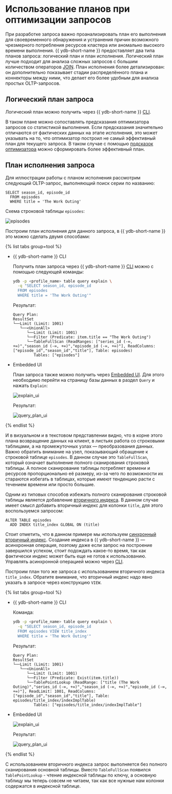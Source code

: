 # Использование планов при оптимизации запросов

При разработке запроса важно проанализировать план его выполнения для своевременного обнаружения и устранения причин возможного чрезмерного потребления ресурсов кластера или аномально высокого времени выполнения. {{ ydb-short-name }} предоставляет два типа планов запроса: логический план и план исполнения. Логический план лучше подходит для анализа сложных запросов с большим количеством операторов [JOIN](../yql/reference/syntax/select/join.md). План исполнения более детализирован: он дополнительно показывает стадии распределённого плана и коннекторы между ними, что делает его более удобным для анализа простых OLTP-запросов.

## Логический план запроса

Логический план можно получить через {{ ydb-short-name }} [CLI](../reference/ydb-cli/commands/explain-plan.md).


В таком плане можно сопоставлять предсказания оптимизатора запросов со статистикой выполнения. Если предсказания значительно отличаются от фактических данных на этапе исполнения, это может указывать на то, что оптимизатор построил не самый эффективный план для текущего запроса. В таком случае с помощью [подсказок оптимизатора](query-hints.md) можно сформировать более эффективный план. 

## План исполнения запроса

Для иллюстрации работы с планом исполнения рассмотрим следующий OLTP-запрос, выполняющий поиск серии по названию:

```yql
SELECT season_id, episode_id
  FROM episodes
  WHERE title = 'The Work Outing'
```

Схема строковой таблицы `episodes`:

![episodes](../_assets/episodes_scheme.png)

Построим план исполнения для данного запроса, в {{ ydb-short-name }} это можно сделать двумя способами:

{% list tabs group=tool %}

- {{ ydb-short-name }} CLI

  Получить план запроса через {{ ydb-short-name }} [CLI](../reference/ydb-cli/commands/explain-plan.md) можно с помощью следующей команды:

  ```bash
  ydb -p <profile_name> table query explain \
    -q "SELECT season_id, episode_id
    FROM episodes
    WHERE title = 'The Work Outing'"
  ```

  Результат:

  ```text
  Query Plan:
  ResultSet
  └──Limit (Limit: 1001)
     └──<UnionAll>
        └──Limit (Limit: 1001)
        └──Filter (Predicate: item.title == "The Work Outing")
        └──TableFullScan (ReadRanges: ["series_id (-∞, +∞)","season_id (-∞, +∞)","episode_id (-∞, +∞)"], ReadColumns: ["episode_id","season_id","title"], Table: episodes)
           Tables: ["episodes"]
  ```

- Embedded UI

  План запроса также можно получить через [Embedded UI](../reference/embedded-ui/ydb-monitoring.md). Для этого необходимо перейти на страницу базы данных в раздел `Query` и нажать `Explain`:

  ![explain_ui](../_assets/explain_ui.png)

  Результат:

  ![query_plan_ui](../_assets/query_plan_ui.png)

{% endlist %}

И в визуальном и в текстовом представлении видно, что в корне этого плана возвращение данных на клиент, в листьях работа со строковыми таблицами, а на промежуточных узлах — преобразования данных. Важно обратить внимание на узел, показывающий обращение к строковой таблице `episodes`. В данном случае это  `TableFullScan`, который означает выполнение полного сканирования строковой таблицы. А полное сканирование таблицы потребляет времени и ресурсов пропорционально её размеру, из-за чего по возможности их стараются избегать в таблицах, которые имеют тенденцию расти с течением времени или просто большие.

Одним из типовых способов избежать полного сканирования строковой таблицы является добавление [вторичного индекса](secondary-indexes.md). В данном случае имеет смысл добавить вторичный индекс для колонки `title`, для этого воспользуемся запросом:

```yql
ALTER TABLE episodes
  ADD INDEX title_index GLOBAL ON (title)
```

Стоит отметить, что в данном примере мы используем [синхронный вторичный индекс](../concepts/secondary_indexes.md#sync). Создание индекса в {{ ydb-short-name }} — асинхронная операция, поэтому даже если запрос на построение завершился успехом, стоит подождать какое-то время, так как фактически индекс может быть еще не готов к использованию. Управлять асинхронной операцией можно через [CLI](../reference/ydb-cli/commands/secondary_index.md#add).

Построим план того же запроса с использованием вторичного индекса `title_index`. Обратите внимание, что вторичный индекс надо явно указать в запросе через конструкцию `VIEW`.

{% list tabs group=tool %}

- {{ ydb-short-name }} CLI

  Команда:

  ```bash
  ydb -p <profile_name> table query explain \
    -q "SELECT season_id, episode_id
    FROM episodes VIEW title_index
    WHERE title = 'The Work Outing'"
  ```

  Результат:

  ```text
  Query Plan:
  ResultSet
  └──Limit (Limit: 1001)
     └──<UnionAll>
        └──Limit (Limit: 1001)
        └──Filter (Predicate: Exist(item.title))
        └──TablePointLookup (ReadRange: ["title (The Work Outing)","series_id (-∞, +∞)","season_id (-∞, +∞)","episode_id (-∞, +∞)"], ReadLimit: 1001, ReadColumns: ["episode_id","season_id","title"], Table: episodes/title_index/indexImplTable)
           Tables: ["episodes/title_index/indexImplTable"]
  ```

- Embedded UI

  ![explain_ui](../_assets/explain_with_index_ui.png)

  Результат:

  ![query_plan_ui](../_assets/query_plan_with_index_ui.png)

{% endlist %}

С использованием вторичного индекса запрос выполняется без полного сканирования основной таблицы. Вместо `TableFullScan` появился `TablePointLookup` - чтение индексной таблицы по ключу, а основную таблицу мы теперь совсем не читаем, так как все нужные нам колонки содержатся в индексной таблице.
